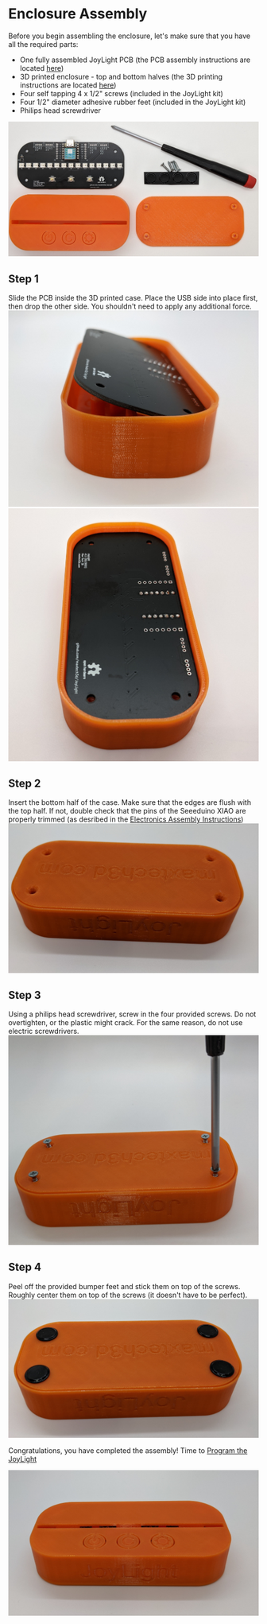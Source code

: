 # Enclosure Assembly

Before you begin assembling the enclosure, let's make sure that you have all the required parts:
* One fully assembled JoyLight PCB (the PCB assembly instructions are located [here](ElectronicsAssembly.md))
* 3D printed enclosure - top and bottom halves (the 3D printing instructions are located [here](Enclosure3dPrinting.md))
* Four self tapping 4 x 1/2" screws (included in the JoyLight kit)
* Four 1/2" diameter adhesive rubber feet (included in the JoyLight kit)
* Philips head screwdriver

![Enclosure Parts Needed](images/EnclosureAssembly_step0.jpg)

## Step 1
Slide the PCB inside the 3D printed case. Place the USB side into place first, then drop the other side. You shouldn't need to apply any additional force.
![Placing the PCB 1](images/EnclosureAssembly_step1a.jpg)
![Placing the PCB 2](images/EnclosureAssembly_step1b.jpg)

## Step 2
Insert the bottom half of the case. Make sure that the edges are flush with the top half. If not, double check that the pins of the Seeeduino XIAO are properly trimmed (as desribed in the [Electronics Assembly Instructions](ElectronicsAssembly.md))
![Placing the PCB 1](images/EnclosureAssembly_step2.jpg)

## Step 3
Using a philips head screwdriver, screw in the four provided screws. Do not overtighten, or the plastic might crack. For the same reason, do not use electric screwdrivers.
![Placing the PCB 1](images/EnclosureAssembly_step3.jpg)

## Step 4
Peel off the provided bumper feet and stick them on top of the screws. Roughly center them on top of the screws (it doesn't have to be perfect).
![Placing the PCB 1](images/EnclosureAssembly_step4a.jpg)

Congratulations, you have completed the assembly! Time to [Program the JoyLight](ArduinoProgramming.md)

![Placing the PCB 1](images/EnclosureAssembly_step4b.jpg)
